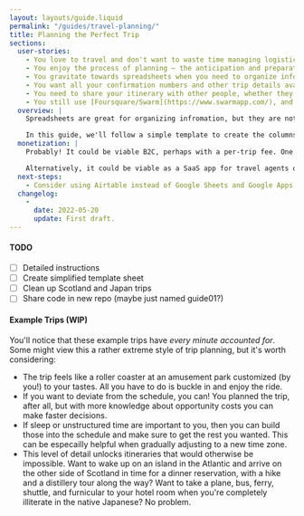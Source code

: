 ```yaml
---
layout: layouts/guide.liquid
permalink: "/guides/travel-planning/"
title: Planning the Perfect Trip
sections:
  user-stories:
    - You love to travel and don't want to waste time managing logistics or making decisions while you're on a trip.
    - You enjoy the process of planning – the anticipation and preparation are nontrivial contributors to your overall enjoyment.
    - You gravitate towards spreadsheets when you need to organize information.
    - You want all your confirmation numbers and other trip details available on your phone, in one place and available offline.
    - You need to share your itinerary with other people, whether they're travling with you or not.
    - You still use [Foursquare/Swarm](https://www.swarmapp.com/), and hate having to guess which venue is the right one, especially in places where you don't read the local language.
  overview: |
    Spreadsheets are great for organizing infromation, but they are not great for referencing that information on your phone with luggage in tow while rushing to catch a Shinkansen. Fortunately, tabular data is relatively easy to transform into other formats, such as a calendar that you can view natively on whatever device you choose, with whatever information is applicable.

    In this guide, we'll follow a simple template to create the columns for your trip's [Google Sheet](/tools/google-sheets/), and then using [Google Apps Script](/tools/google-apps-script), we'll publish an [.ics file](/tools/ics-files/) that you can subscribe to in the calendar app of your choice. We'll conclude with a couple of examples from real trips.
  monetization: |
    Probably! It could be viable B2C, perhaps with a per-trip fee. One challenge is Google's (justified!) rules and warnings about third-party app authorizations, so you might need to use a different online spreadsheet application – maybe there are even open-source or white-labeled options.

    Alternatively, it could be viable as a SaaS app for travel agents or tour operators.
  next-steps:
    - Consider using Airtable instead of Google Sheets and Google Apps Script. Airtable _almost_ makes this trivial with a [calendar view](https://support.airtable.com/hc/en-us/articles/216945218-Guide-to-calendar-view) that is [shared via a link](https://support.airtable.com/hc/en-us/articles/205752117), but unfortunately they currently do not allow you to specify the `location`, `description`, or other `VEVENT` properties. Please feel free to contact [support@airtable.com](mailto:support@airtable.com) to request this enhancement.
  changelog:
    -
      date: 2022-05-20
      update: First draft.
---
```


#### TODO

 - [ ] Detailed instructions
 - [ ] Create simplified template sheet
 - [ ] Clean up Scotland and Japan trips
 - [ ] Share code in new repo (maybe just named guide01?)

#### Example Trips (WIP)

You'll notice that these example trips have _every minute accounted for_. Some might view this a rather extreme style of trip planning, but it's worth considering:
 - The trip feels like a roller coaster at an amusement park customized (by you!) to your tastes. All you have to do is buckle in and enjoy the ride.
 - If you want to deviate from the schedule, you can! You planned the trip, after all, but with more knowledge about opportunity costs you can make faster decisions.
 - If sleep or unstructured time are important to you, then you can build those into the schedule and make sure to get the rest you wanted. This can be especailly helpful when gradually adjusting to a new time zone.
 - This level of detail unlocks itineraries that would otherwise be impossible. Want to wake up on an island in the Atlantic and arrive on the other side of Scotland in time for a dinner reservation, with a hike and a distillery tour along the way? Want to take a plane, bus, ferry, shuttle, and furnicular to your hotel room when you're completely illiterate in the native Japanese? No problem.
